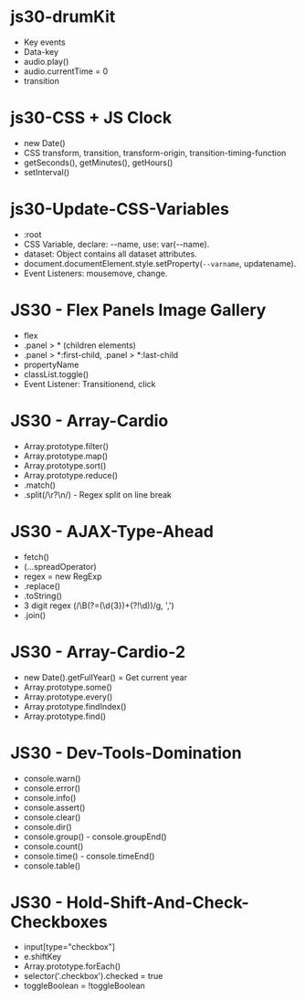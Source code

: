 # js30-drumKit

- Key events
- Data-key
- audio.play()
- audio.currentTime = 0
- transition

# js30-CSS + JS Clock

- new Date()
- CSS transform, transition, transform-origin, transition-timing-function
- getSeconds(), getMinutes(), getHours()
- setInterval()

# js30-Update-CSS-Variables

- :root
- CSS Variable, declare: --name, use: var(--name).
- dataset: Object contains all dataset attributes.
- document.documentElement.style.setProperty(`--varname`, updatename).
- Event Listeners: mousemove, change.

# JS30 - Flex Panels Image Gallery

- flex
- .panel > * (children elements)
- .panel > *:first-child, .panel > *:last-child
- propertyName
- classList.toggle()
- Event Listener: Transitionend, click

# JS30 - Array-Cardio

- Array.prototype.filter() 
- Array.prototype.map()
- Array.prototype.sort()
- Array.prototype.reduce()
- .match()
- .split(/\r?\n/) - Regex split on line break

# JS30 - AJAX-Type-Ahead

- fetch()
- (...spreadOperator)
- regex = new RegExp
- .replace()
- .toString()
- 3 digit regex (/\B(?=(\d{3})+(?!\d))/g, ',')
- .join()

# JS30 - Array-Cardio-2

- new Date().getFullYear() = Get current year
- Array.prototype.some()
- Array.prototype.every()
- Array.prototype.findIndex()
- Array.prototype.find()

# JS30 - Dev-Tools-Domination

- console.warn()
- console.error()
- console.info()
- console.assert()
- console.clear()
- console.dir()
- console.group() - console.groupEnd()
- console.count()
- console.time() - console.timeEnd()
- console.table()

# JS30 - Hold-Shift-And-Check-Checkboxes

- input[type="checkbox"]
- e.shiftKey
- Array.prototype.forEach()
- selector('.checkbox').checked = true
- toggleBoolean = !toggleBoolean